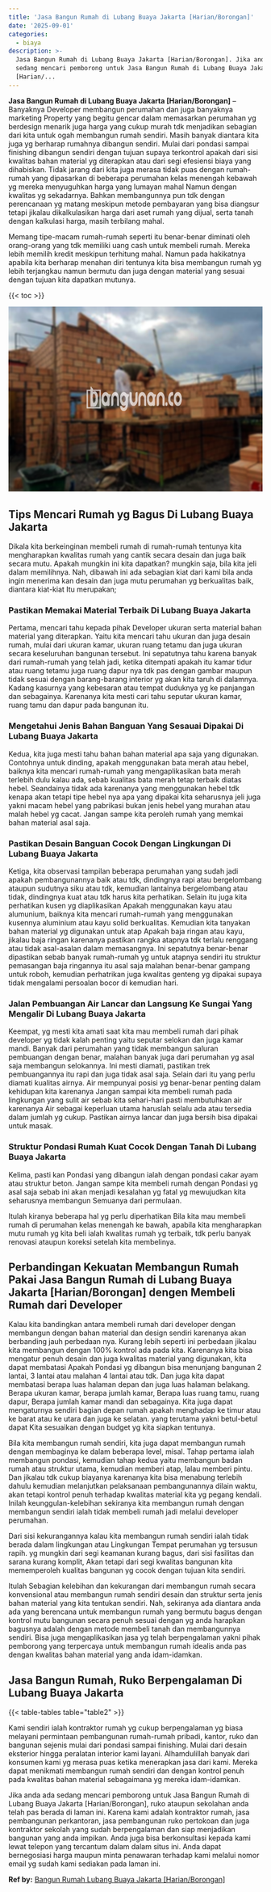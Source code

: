 ```yaml
---
title: 'Jasa Bangun Rumah di Lubang Buaya Jakarta [Harian/Borongan]'
date: '2025-09-01'
categories:
  - biaya
description: >-
  Jasa Bangun Rumah di Lubang Buaya Jakarta [Harian/Borongan]. Jika anda ada
  sedang mencari pemborong untuk Jasa Bangun Rumah di Lubang Buaya Jakarta
  [Harian/...
---
```


**Jasa Bangun Rumah di Lubang Buaya Jakarta \[Harian/Borongan\]** – Banyaknya Developer membangun perumahan dan juga banyaknya marketing Property yang begitu gencar dalam memasarkan perumahan yg berdesign menarik juga harga yang cukup murah tdk menjadikan sebagian dari kita untuk ogah membangun rumah sendiri. Masih banyak diantara kita juga yg berharap rumahnya dibangun sendiri. Mulai dari pondasi sampai finishing dibangun sendiri dengan tujuan supaya terkontrol apakah dari sisi kwalitas bahan material yg diterapkan atau dari segi efesiensi biaya yang dihabiskan. Tidak jarang dari kita juga merasa tidak puas dengan rumah-rumah yang dipasarkan di beberapa perumahan kelas menengah kebawah yg mereka menyuguhkan harga yang lumayan mahal Namun dengan kwalitas yg sekadarnya. Bahkan membangunnya pun tdk dengan perencanaan yg matang meskipun metode pembayaran yang bisa diangsur tetapi jikalau dikalkulasikan harga dari aset rumah yang dijual, serta tanah dengan kalkulasi harga, masih terbilang mahal.

Memang tipe-macam rumah-rumah seperti itu benar-benar diminati oleh orang-orang yang tdk memiliki uang cash untuk membeli rumah. Mereka lebih memilih kredit meskipun terhitung mahal. Namun pada hakikatnya apabila kita berharap menahan diri tentunya kita bisa membangun rumah yg lebih terjangkau namun bermutu dan juga dengan material yang sesuai dengan tujuan kita dapatkan mutunya.

{{< toc >}}

![Jasa Bangun Rumah di Lubang Buaya Jakarta [Harian/Borongan]](/images/borong-bangunan-27.png)

## Tips Mencari Rumah yg Bagus Di Lubang Buaya Jakarta

Dikala kita berkeinginan membeli rumah di rumah-rumah tentunya kita mengharapkan kwalitas rumah yang cantik secara desain dan juga baik secara mutu. Apakah mungkin ini kita dapatkan? mungkin saja, bila kita jeli dalam memilihnya. Nah, dibawah ini ada sebagian kiat dari kami bila anda ingin menerima kan desain dan juga mutu perumahan yg berkualitas baik, diantara kiat-kiat Itu merupakan;

### Pastikan Memakai Material Terbaik Di Lubang Buaya Jakarta

Pertama, mencari tahu kepada pihak Developer ukuran serta material bahan material yang diterapkan. Yaitu kita mencari tahu ukuran dan juga desain rumah, mulai dari ukuran kamar, ukuran ruang tetamu dan juga ukuran secara keseluruhan bangunan tersebut. Ini sepatutnya tahu karena banyak dari rumah-rumah yang telah jadi, ketika ditempati apakah itu kamar tidur atau ruang tetamu juga ruang dapur nya tdk pas dengan gambar maupun tidak sesuai dengan barang-barang interior yg akan kita taruh di dalamnya. Kadang kasurnya yang kebesaran atau tempat duduknya yg ke panjangan dan sebagainya. Karenanya kita mesti cari tahu seputar ukuran kamar, ruang tamu dan dapur pada bangunan itu.

### Mengetahui Jenis Bahan Banguan Yang Sesauai Dipakai Di Lubang Buaya Jakarta

Kedua, kita juga mesti tahu bahan bahan material apa saja yang digunakan. Contohnya untuk dinding, apakah menggunakan bata merah atau hebel, baiknya kita mencari rumah-rumah yang mengaplikasikan bata merah terlebih dulu kalau ada, sebab kualitas bata merah tetap terbaik diatas hebel. Seandainya tidak ada karenanya yang menggunakan hebel tdk kenapa akan tetapi tipe hebel nya apa yang dipakai kita seharusnya jeli juga yakni macam hebel yang pabrikasi bukan jenis hebel yang murahan atau malah hebel yg cacat. Jangan sampe kita peroleh rumah yang memkai bahan material asal saja.

### Pastikan Desain Banguan Cocok Dengan Lingkungan Di Lubang Buaya Jakarta

Ketiga, kita observasi tampilan beberapa perumahan yang sudah jadi apakah pembangunannya baik atau tdk, dindingnya rapi atau bergelombang ataupun sudutnya siku atau tdk, kemudian lantainya bergelombang atau tidak, dindingnya kuat atau tdk harus kita perhatikan. Selain itu juga kita perhatikan kusen yg diaplikasikan Apakah menggunakan kayu atau alumunium, baiknya kita mencari rumah-rumah yang menggunakan kusennya aluminium atau kayu solid berkualitas. Kemudian kita tanyakan bahan material yg digunakan untuk atap Apakah baja ringan atau kayu, jikalau baja ringan karenanya pastikan rangka atapnya tdk terlalu renggang atau tidak asal-asalan dalam memasangnya. Ini sepatutnya benar-benar dipastikan sebab banyak rumah-rumah yg untuk atapnya sendiri itu struktur pemasangan baja ringannya itu asal saja malahan benar-benar gampang untuk roboh, kemudian perhatrikan juga kwalitas genteng yg dipakai supaya tidak mengalami persoalan bocor di kemudian hari.

### Jalan Pembuangan Air Lancar dan Langsung Ke Sungai Yang Mengalir Di Lubang Buaya Jakarta

Keempat, yg mesti kita amati saat kita mau membeli rumah dari pihak developer yg tidak kalah penting yaitu seputar selokan dan juga kamar mandi. Banyak dari perumahan yang tidak membangun saluran pembuangan dengan benar, malahan banyak juga dari perumahan yg asal saja membangun selokannya. Ini mesti diamati, pastikan trek pembuangannya itu rapi dan juga tidak asal saja. Selain dari itu yang perlu diamati kualitas airnya. Air mempunyai posisi yg benar-benar penting dalam kehidupan kita karenanya Jangan sampai kita membeli rumah pada lingkungan yang sulit air sebab kita sehari-hari pasti membutuhkan air karenanya Air sebagai keperluan utama haruslah selalu ada atau tersedia dalam jumlah yg cukup. Pastikan airnya lancar dan juga bersih bisa dipakai untuk masak.

### Struktur Pondasi Rumah Kuat Cocok Dengan Tanah Di Lubang Buaya Jakarta

Kelima, pasti kan Pondasi yang dibangun ialah dengan pondasi cakar ayam atau struktur beton. Jangan sampe kita membeli rumah dengan Pondasi yg asal saja sebab ini akan menjadi kesalahan yg fatal yg mewujudkan kita seharusnya membangun Semuanya dari permulaan.

Itulah kiranya beberapa hal yg perlu diperhatikan Bila kita mau membeli rumah di perumahan kelas menengah ke bawah, apabila kita mengharapkan mutu rumah yg kita beli ialah kwalitas rumah yg terbaik, tdk perlu banyak renovasi ataupun koreksi setelah kita membelinya.

## Perbandingan Kekuatan Membangun Rumah Pakai Jasa Bangun Rumah di Lubang Buaya Jakarta \[Harian/Borongan\] dengen Membeli Rumah dari Developer

Kalau kita bandingkan antara membeli rumah dari developer dengan membangun dengan bahan material dan design sendiri karenanya akan berbanding jauh perbedaan nya. Kurang lebih seperti ini perbedaan jikalau kita membangun dengan 100% kontrol ada pada kita. Karenanya kita bisa mengatur penuh desain dan juga kwalitas material yang digunakan, kita dapat membatasi Apakah Pondasi yg dibangun bisa menunjang bangunan 2 lantai, 3 lantai atau malahan 4 lantai atau tdk. Dan juga kita dapat membatasi berapa luas halaman depan dan juga luas halaman belakang. Berapa ukuran kamar, berapa jumlah kamar, Berapa luas ruang tamu, ruang dapur, Berapa jumlah kamar mandi dan sebagainya. Kita juga dapat mengaturnya sendiri bagian depan rumah apakah menghadap ke timur atau ke barat atau ke utara dan juga ke selatan. yang terutama yakni betul-betul dapat Kita sesuaikan dengan budget yg kita siapkan tentunya.

Bila kita membangun rumah sendiri, kita juga dapat membangun rumah dengan membaginya ke dalam beberapa level, misal. Tahap pertama ialah membangun pondasi, kemudian tahap kedua yaitu membangun badan rumah atau struktur utama, kemudian memberi atap, lalau memberi pintu. Dan jikalau tdk cukup biayanya karenanya kita bisa menabung terlebih dahulu kemudian melanjutkan pelaksanaan pembangunannya dilain waktu, akan tetapi kontrol penuh terhadap kwalitas material kita yg pegang kendali. Inilah keunggulan-kelebihan sekiranya kita membangun rumah dengan membangun sendiri ialah tidak membeli rumah jadi melalui developer perumahan.

Dari sisi kekurangannya kalau kita membangun rumah sendiri ialah tidak berada dalam lingkungan atau Lingkungan Tempat perumahan yg tersusun rapih. yg mungkin dari segi keamanan kurang bagus, dari sisi fasilitas dan sarana kurang komplit, Akan tetapi dari segi kwalitas bangunan kita mememperoleh kualitas bangunan yg cocok dengan tujuan kita sendiri.

Itulah Sebagian kelebihan dan kekurangan dari membangun rumah secara konvensional atau membangun rumah sendiri desain dan struktur serta jenis bahan material yang kita tentukan sendiri. Nah, sekiranya ada diantara anda ada yang berencana untuk membangun rumah yang bermutu bagus dengan kontrol mutu bangunan secara penuh sesuai dengan yg anda harapkan bagusnya adalah dengan metode membeli tanah dan membangunnya sendiri. Bisa juga mengaplikasikan jasa yg telah berpengalaman yakni pihak pemborong yang terpercaya untuk membangun rumah idealis anda pas dengan kwalitas bahan material yang anda idam-idamkan.

## Jasa Bangun Rumah, Ruko Berpengalaman Di Lubang Buaya Jakarta

{{< table-tables table="table2" >}}

Kami sendiri ialah kontraktor rumah yg cukup berpengalaman yg biasa melayani permintaan pembangunan rumah-rumah pribadi, kantor, ruko dan bangunan sejenis mulai dari pondasi sampai finishing. Mulai dari desain eksterior hingga peralatan interior kami layani. Alhamdulillah banyak dari konsumen kami yg merasa puas ketika menerapkan jasa dari kami. Mereka dapat menikmati membangun rumah sendiri dan dengan kontrol penuh pada kwalitas bahan material sebagaimana yg mereka idam-idamkan.

Jika anda ada sedang mencari pemborong untuk Jasa Bangun Rumah di Lubang Buaya Jakarta \[Harian/Borongan\], ruko ataupun sekolahan anda telah pas berada di laman ini. Karena kami adalah kontraktor rumah, jasa pembangunan perkantoran, jasa pembangunan ruko pertokoan dan juga kontraktor sekolah yang sudah berpengalaman dan siap menjadikan bangunan yang anda impikan. Anda juga bisa berkonsultasi kepada kami lewat telepon yang tercantum dalam dalam situs ini. Anda dapat bernegosiasi harga maupun minta penawaran terhadap kami melalui nomor email yg sudah kami sediakan pada laman ini.

**Ref by:** [Bangun Rumah Lubang Buaya Jakarta [Harian/Borongan]](https://id.wikipedia.org/wiki/Bangun)

